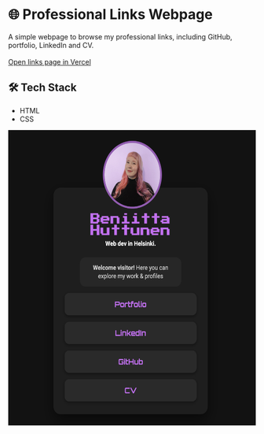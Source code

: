 # 🌐 Professional Links Webpage

A simple webpage to browse my professional links, including GitHub, portfolio, LinkedIn and CV. <br></br>
[Open links page in Vercel](https://links-page-jade.vercel.app/)


## 🛠 Tech Stack
- HTML
- CSS

  
<img src="linksPageImage.png" alt="app screenshot" height=600>
